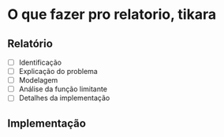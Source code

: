 # O que fazer pro relatorio, tikara

## Relatório
- [ ] Identificação
- [ ] Explicação do problema
- [ ] Modelagem
- [ ] Análise da função limitante
- [ ] Detalhes da implementação

## Implementação 
